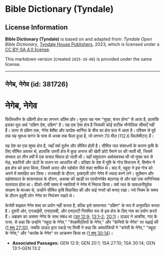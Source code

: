 # Bible Dictionary (Tyndale)

## License Information

**Bible Dictionary (Tyndale)** is based on and adapted from: _Tyndale Open Bible Dictionary_, [Tyndale House Publishers](https://tyndaleopenresources.com/), 2023, which is licensed under a [CC BY-SA 4.0 license](https://creativecommons.org/licenses/by-sa/4.0/legalcode.en).

This markdown version (created `2025-10-06`) is provided under the same license.



--------------------------------

## नेगेब, नेगेव (id: 381726)

नेगेब, नेगेव
============

फिलिस्तीन के दक्षिणी क्षेत्र का लगभग अंतिम छोर। मूलतः यह नाम “सूखा, बंजर होना” से आता है, हालांकि इसका मूल अर्थ “दक्षिण देश, दक्षिण” है। यह एक ऐसा क्षेत्र है जिसकी कोई सटीक भौगोलिक सीमाएँ नहीं हैं। उत्तर से दक्षिण तक, नेगेव बेर्शेबा और कादेश\-बार्निया के बीच का क्षेत्र फल में आता है। पश्चिम से पूर्व तक यह भूमध्य सागर के पास से अरबा तक फैला हुआ है, जो लगभग 70 मील (112\.6 किलोमीटर) हैं। 

यह देश का एक शुष्क क्षेत्र है, जहाँ वर्षा दुर्लभ और सीमित होती है। सीमित जल संसाधनों के कारण कृषि के लिए सीमित अवसर थे, हालांकि उत्तरी क्षेत्र में कुछ अनाज की खेती छोटे पैमाने पर की जाती थी, जिसमें संभवतः हर तीन वर्षों में एक फसल विफल हो जाती थी। यहाँ पशुपालन अर्थव्यवस्था थी जो मुख्य रूप से भेड़, बकरियों और ऊंटों के पालन पर आधारित थी। प्रतिज्ञा के देश में भूमि के गोत्र विभाजन में, शिमोन ने इस क्षेत्र को प्राप्त किया, जिसमें अराद और रहोबोत जैसे शहर शामिल थे। बाद में, यहूदा ने इस गोत्र को अपने में समाहित कर लिया। राजशाही के दौरान, इस्राएली लोग नेगेव में ज्यादा बस्ने लगे। सुलैमान और यहोशाफात के शासनकाल के दौरान, अकाबा की खाड़ी पर एस्योनगेबेर बंदरगाह से और वहां तक वाणिज्यिक यातायात होता था। ग्रीको\-रोमी समय में नबातियों ने नेगेव में निवास किया। वर्षा जल के सावधानीपूर्वक संरक्षण के माध्यम से, उन्होंने सीमित कृषि विकसित की और कई नगरों को बनाए रखा। नये नियम के समय के दौरान इदुमी लोग नेगेव पर नियंत्रण रखते थे।

केजेवी बाइबल नेगेव शब्द का प्रयोग नहीं करता है, बल्कि इसे सामान्यतः "दक्षिण" के रूप में अनुवादित करता है। दूसरी ओर, एनआईवी, एनएएसबी, और एनएलटी नियमित रूप से इस क्षेत्र के लिए नाम का प्रयोग करते हैं। अब्राहम का अक्सर नेगेव के साथ संबंध था ([उत 12:9](https://ref.ly/Gen12:9); [13:1–2](https://ref.ly/Gen13:1-Gen13:2); [20:1](https://ref.ly/Gen20:1))। दाऊद ने आकीश, गाद के राजा, से कहा कि उन्होंने "यहूदा के नेगेव," "येरहमीएलियों के नेगेव," और "केनियों के नेगेव" पर चढ़ाई की ([1 शमू 27:10](https://ref.ly/1Sam27:10)), जबकि दाऊद द्वारा पकड़े गए मिस्री ने कहा कि अमालेकियों ने "करेती के नेगेव," "यहूदा के नेगेव," और "कालेब के नेगेव" पर आक्रमण किया था ([1 शमू 30:14](https://ref.ly/1Sam30:14))।

* **Associated Passages:** GEN 12:9; GEN 20:1; 1SA 27:10; 1SA 30:14; GEN 13:1–GEN 13:2

